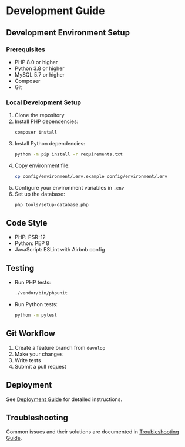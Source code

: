 # Development Guide

## Development Environment Setup

### Prerequisites
- PHP 8.0 or higher
- Python 3.8 or higher
- MySQL 5.7 or higher
- Composer
- Git

### Local Development Setup
1. Clone the repository
2. Install PHP dependencies:
   ```bash
   composer install
   ```
3. Install Python dependencies:
   ```bash
   python -m pip install -r requirements.txt
   ```
4. Copy environment file:
   ```bash
   cp config/environment/.env.example config/environment/.env
   ```
5. Configure your environment variables in `.env`
6. Set up the database:
   ```bash
   php tools/setup-database.php
   ```

## Code Style
- PHP: PSR-12
- Python: PEP 8
- JavaScript: ESLint with Airbnb config

## Testing
- Run PHP tests:
  ```bash
  ./vendor/bin/phpunit
  ```
- Run Python tests:
  ```bash
  python -m pytest
  ```

## Git Workflow
1. Create a feature branch from `develop`
2. Make your changes
3. Write tests
4. Submit a pull request

## Deployment
See [Deployment Guide](deployment.md) for detailed instructions.

## Troubleshooting
Common issues and their solutions are documented in [Troubleshooting Guide](troubleshooting.md). 